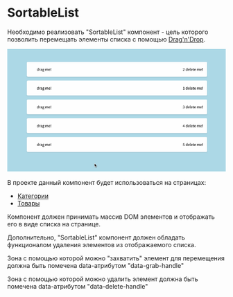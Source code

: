 # SortableList

Необходимо реализовать "SortableList" компонент - цель которого позволить перемещать элементы 
списка с помощью [Drag'n'Drop](https://learn.javascript.ru/mouse-drag-and-drop).

!["SortableTable v3"](./public/sortable-list.gif)

В проекте данный компонент будет использоваться на страницах:
* [Категории](https://course-js.javascript.ru/categories)
* [Товары](https://course-js.javascript.ru/products/101-planset-lenovo-tab-e10-tb-x104l-32-gb-3g-lte-cernyj)

Компонент должен принимать массив DOM элементов и отображать его в виде списка на странице.

Дополнительно, "SortableList" компонент должен обладать функционалом удаления элементов из отображаемого
списка. 

Зона с помощью которой можно "захватить" элемент для перемещения должна быть помечена data-атрибутом
"data-grab-handle"

Зона с помощью которой можно удалить элемент должна быть помечена data-атрибутом "data-delete-handle"

